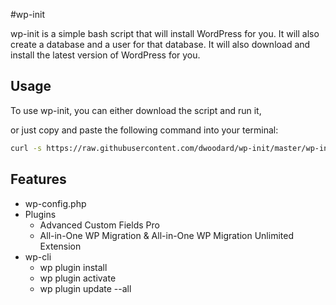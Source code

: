 #wp-init

wp-init is a simple bash script that will install WordPress for you. It will also create a database and a user for that database. It will also download and install the latest version of WordPress for you.

## Usage

To use wp-init, you can either download the script and run it,

or just copy and paste the following command into your terminal:

```bash
curl -s https://raw.githubusercontent.com/dwoodard/wp-init/master/wp-init.sh | bash -s
```

## Features
- wp-config.php
- Plugins
  - Advanced Custom Fields Pro
  - All-in-One WP Migration & All-in-One WP Migration Unlimited Extension
- wp-cli
  - wp plugin install
  - wp plugin activate
  - wp plugin update --all

